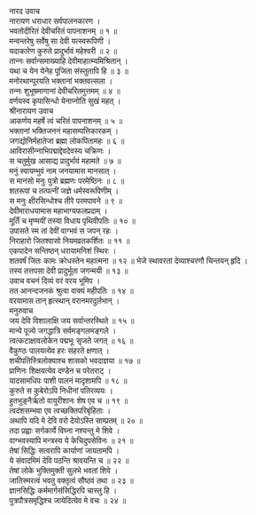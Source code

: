 नारद उवाच  
नारायण धराधार सर्वपालनकारण ।  
भवतोदीरितं देवीचरितं पापनाशनम् ॥ १ ॥  
मन्वन्तरेषु सर्वेषु सा देवी यत्स्वरूपिणी ।  
यदाकारेण कुरुते प्रादुर्भावं महेश्वरी ॥ २ ॥  
तान्‍नः सर्वान्समाख्याहि देवीमाहात्म्यमिश्रितान् ।  
यथा च येन येनेह पूजिता संस्तुतापि हि ॥ ३ ॥  
मनोरथान्पूरयति भक्तानां भक्तवत्सला ।  
तन्‍नः शुभूषमाणानां देवीचरितमुत्तमम् ॥ ४ ॥  
वर्णयस्व कृपासिन्धो येनाप्नोति सुखं महत् ।  
श्रीनारायण उवाच  
आकर्णय महर्षे त्वं चरितं पापनाशनम् ॥ ५ ॥  
भक्तानां भक्तिजननं महासम्पत्तिकारकम् ।  
जगद्योनिर्महातेजा ब्रह्मा लोकपितामहः ॥ ६ ॥  
आविरासीन्‍नाभिपद्माद्देवदेवस्य चक्रिणः ।  
स चतुर्मुख आसाद्य प्रादुर्भावं महामते ॥ ७ ॥  
मनुं स्वायम्भुवं नाम जनयामास मानसात् ।  
स मानसो मनुः पुत्रो ब्रह्मणः परमेष्ठिनः ॥ ८ ॥  
शतरूपां च तत्पत्‍नीं जज्ञे धर्मस्वरूपिणीम् ।  
स मनुः क्षीरसिन्धोश्च तीरे परमपावने ॥ ९ ॥  
देवीमाराधयामास महाभाग्यफलप्रदाम् ।  
मूर्तिं च मृण्मयीं तस्या विधाय पृथिवीपतिः ॥ १० ॥  
उपासते स्म तां देवीं वाग्भवं स जपन् रहः ।  
निराहारो जितश्वासो नियमव्रतकर्शितः ॥ ११ ॥  
एकपादेन सन्तिष्ठन् धरायामनिशं स्थिरः ।  
शतवर्षं जितः कामः क्रोधस्तेन महात्मना ॥ १२ ॥
भेजे स्थावरतां देव्याश्चरणौ चिन्तयन् हृदि ।  
तस्य तत्तपसा देवी प्रादुर्भूता जगन्मयी ॥ १३ ॥  
उवाच वचनं दिव्यं वरं वरय भूमिप ।  
तत आनन्दजनकं श्रुत्वा वाक्यं महीपतिः ॥ १४ ॥  
वरयामास तान् हृत्स्थान् वरानमरदुर्लभान् ।  
मनुरुवाच  
जय देवि विशालाक्षि जय सर्वान्तरस्थिते ॥ १५ ॥  
मान्ये पूज्ये जगद्धात्रि सर्वमङ्‌गलमङ्‌गले ।  
त्वत्कटाक्षावलोकेन पद्मभूः सृजते जगत् ॥ १६ ॥  
वैकुण्ठः पालयत्येव हरः संहरते क्षणात् ।  
शचीपतिस्त्रिलोक्याश्च शासको भवदाज्ञया ॥ १७ ॥  
प्राणिनः शिक्षयत्येव दण्डेन च परेतराट् ।  
यादसामधिपः पाशी पालनं मादृशामपि ॥ १८ ॥  
कुरुते स कुबेरोऽपि निधीनां पतिरव्ययः ।  
हुतभुङ्‌नैर्ऋतो वायुरीशानः शेष एव च ॥ १९ ॥  
त्वदंशसम्भवा एव त्वच्छक्तिपरिबृंहिताः ।  
अथापि यदि मे देवि वरो देयोऽस्ति साम्प्रतम् ॥ २० ॥  
तदा प्रह्वाः सर्गकार्ये विघ्ना नश्यन्तु मे शिवे ।  
वाग्भवस्यापि मन्त्रस्य ये केचिदुपसेविनः ॥ २१ ॥  
तेषां सिद्धिः सत्वरापि कार्याणां जायतामपि ।  
ये संवादमिमं देवि पठन्ति श्रावयन्ति च ॥ २२ ॥  
तेषां लोके भुक्तिमुक्ती सुलभे भवतां शिवे ।  
जातिस्मरत्वं भवतु वक्तृत्वं सौष्ठवं तथा ॥ २३ ॥  
ज्ञानसिद्धिः कर्ममार्गसंसिद्धिरपि चास्तु हि ।  
पुत्रपौत्रसमृद्धिश्च जायेदित्येव मे वचः ॥ २४ ॥
